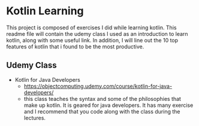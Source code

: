 # Kotlin Learning

This project is composed of exercises I did while learning kotlin. This readme file will contain the udemy class I used as an introduction
to learn kotlin, along with some useful link. In addition, I will line out the 10 top features of kotlin that i found to be the most 
productive.

## Udemy Class

- Kotlin for Java Developers
    - https://objectcomputing.udemy.com/course/kotlin-for-java-developers/
    - this class teaches the syntax and some of the philosophies that make up kotlin. It is geared for java developers. It has many exercise and I recommend that you code along with the class during the lectures.
